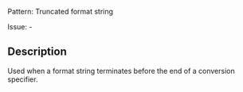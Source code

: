 Pattern: Truncated format string

Issue: -

## Description

Used when a format string terminates before the end of a conversion specifier.